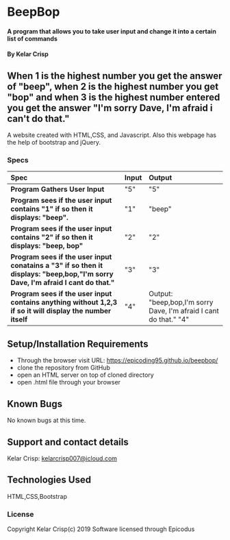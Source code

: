 # BeepBop

#### A program that allows you to take user input and change it into a certain list of commands

#### By Kelar Crisp
## When 1 is the highest number you get the answer of "beep", when 2 is the highest number you get "bop" and when 3 is the highest number entered you get the answer "I'm sorry Dave, I'm afraid i can't do that."

A website created with HTML,CSS, and Javascript. Also this webpage has the help of bootstrap and jQuery.




### Specs
| Spec | Input | Output |
| :-------------     | :------------- | :------------- |
| **Program Gathers User Input** | "5"| "5"  |
| **Program sees if the user input contains "1" if so then it displays: "beep".** |  "1"| "beep"|
| **Program sees if the user input contains "2" if so then it displays: "beep, bop"**|"2" |"2"|
| **Program sees if the user input conatains a "3" if so then it displays: "beep,bop,"I'm sorry Dave, I'm afraid I cant do that."**| "3" |"3" |
| **Program sees if the user input contains anything without 1,2,3 if so it will display the number itself**| "4" | Output: "beep,bop,I'm sorry Dave, I'm afraid I cant do that." "4" |


## Setup/Installation Requirements

* Through the browser visit URL: https://epicoding95.github.io/beepbop/
* clone the repository from GitHub
* open an HTML server on top of cloned directory
* open .html file through your browser


## Known Bugs

No known bugs at this time.

## Support and contact details

Kelar Crisp: kelarcrisp007@icloud.com

## Technologies Used

HTML,CSS,Bootstrap   

### License

Copyright Kelar Crisp(c) 2019 Software licensed through Epicodus
